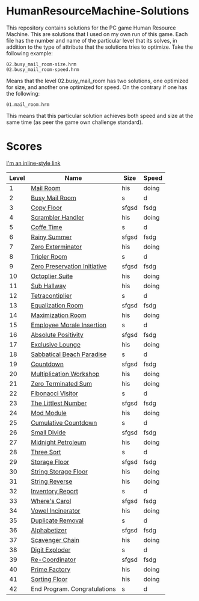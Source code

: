 # HumanResourceMachine-Solutions

This repository contains solutions for the PC game Human Resource Machine. This are solutions that
I used on my own run of this game. Each file has the number and name of the particular level that
its solves, in addition to the type of attribute that the solutions tries to optimize. Take the
following example:

    02.busy_mail_room-size.hrm
    02.busy_mail_room-speed.hrm

Means that the level 02.busy_mail_room has two solutions, one optimized for size, and another one
optimized for speed. On the contrary if one has the following:

    01.mail_room.hrm

This means that this particular solution achieves both speed and size at the same time (as peer the
game own challenge standard).

# Scores

[I'm an inline-style link](https://www.google.com)

| Level | Name                         | Size | Speed |
|-------|------------------------------|------|-------|
| 1     | [Mail Room]()                    | his   | doing |
| 2     | [Busy Mail Room]()               | s     | d     |
| 3     | [Copy Floor]()                   | sfgsd | fsdg  |
| 4     | [Scrambler Handler]()            | his   | doing |
| 5     | [Coffe Time]()                   | s     | d     |
| 6     | [Rainy Summer]()                 | sfgsd | fsdg  |
| 7     | [Zero Exterminator]()            | his   | doing |
| 8     | [Tripler Room]()                 | s     | d     |
| 9     | [Zero Preservation Initiative]() | sfgsd | fsdg  |
| 10    | [Octoplier Suite]()              | his   | doing |
| 11    | [Sub Hallway]()                  | his   | doing |
| 12    | [Tetracontiplier]()              | s     | d     |
| 13    | [Equalization Room]()            | sfgsd | fsdg  |
| 14    | [Maximization Room]()           | his   | doing |
| 15    | [Employee Morale Insertion]()    | s     | d     | 
| 16    | [Absolute Positivity]()          | sfgsd | fsdg  |
| 17    | [Exclusive Lounge]()             | his   | doing |
| 18    | [Sabbatical Beach Paradise]()    | s     | d     |
| 19    | [Countdown]()                    | sfgsd | fsdg  |
| 20    | [Multiplication Workshop]()      | his   | doing |
| 21    | [Zero Terminated Sum]()          | his   | doing |
| 22    | [Fibonacci Visitor]()            | s     | d     |
| 23    | [The Littlest Number]()          | sfgsd | fsdg  |
| 24    | [Mod Module]()                   | his   | doing |
| 25    | [Cumulative Countdown]()         | s     | d     |
| 26    | [Small Divide]()                 | sfgsd | fsdg  |
| 27    | [Midnight Petroleum]()           | his   | doing |
| 28    | [Three Sort]()                   | s     | d     |
| 29    | [Storage Floor]()                | sfgsd | fsdg  |
| 30    | [String Storage Floor]()         | his   | doing |
| 31    | [String Reverse]()               | his   | doing |
| 32    | [Inventory Report]()             | s     | d     |
| 33    | [Where's Carol]()                | sfgsd | fsdg  |
| 34    | [Vowel Incinerator]()            | his   | doing |
| 35    | [Duplicate Removal]()            | s     | d     |
| 36    | [Alphabetizer]()                 | sfgsd | fsdg  |
| 37    | [Scavenger Chain]()              | his   | doing |
| 38    | [Digit Exploder]()               | s     | d     |
| 39    | [Re-Coordinator]()               | sfgsd | fsdg  |
| 40    | [Prime Factory]()                | his   | doing |
| 41    | [Sorting Floor]()                | his   | doing |
| 42    | End Program. Congratulations | s     | d     |
